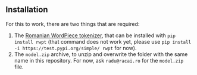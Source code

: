 ## Installation
For this to work, there are two things that are required:
1. The [Romanian WordPiece tokenizer](https://github.com/racai-ai/ro-wordpiece-tokenizer), that can be installed with `pip install rwpt` (that command does not work yet, please use `pip install -i https://test.pypi.org/simple/ rwpt` for now).
2. The `model.zip` archive, to unzip and overwrite the folder with the same name in this repository. For now, ask `radu@racai.ro` for the `model.zip` file.
